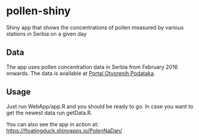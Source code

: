 # pollen-shiny
Shiny app that shows the concentrations of pollen measured by various stations in Serbia on a given day 

## Data
The app uses pollen concentration data in Serbia from February 2016 onwards. The data is available at [Portal Otvorenih Podataka](https://data.gov.rs/sr/datasets/kontsentratsije-polena-u-vazdukhu/). 

## Usage
Just run WebApp/app.R and you should be ready to go. In case you want to get the newest data run getData.R. 

You can also see the app in action at: <https://floatingduck.shinyapps.io/PolenNaDan/>
